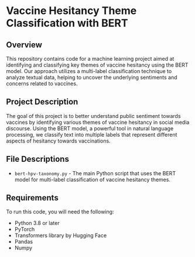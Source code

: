 # Vaccine Hesitancy Theme Classification with BERT

## Overview
This repository contains code for a machine learning project aimed at identifying and classifying key themes of vaccine hesitancy using the BERT model. Our approach utilizes a multi-label classification technique to analyze textual data, helping to uncover the underlying sentiments and concerns related to vaccines.

## Project Description
The goal of this project is to better understand public sentiment towards vaccines by identifying various themes of vaccine hesitancy in social media discourse. Using the BERT model, a powerful tool in natural language processing, we classify text into multiple labels that represent different aspects of hesitancy towards vaccinations.

## File Descriptions
- `bert-hpv-taxonomy.py` - The main Python script that uses the BERT model for multi-label classification of vaccine hesitancy themes.

## Requirements
To run this code, you will need the following:
- Python 3.8 or later
- PyTorch
- Transformers library by Hugging Face
- Pandas
- Numpy
